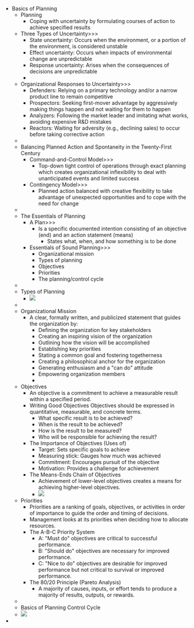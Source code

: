 - Basics of Planning
    - Planning
        - Coping with uncertainty by formulating courses of action to achieve specified results
    - Three Types of Uncertainty>>>
        - State uncertainty: Occurs when the environment, or a portion of the environment, is considered unstable
        - Effect uncertainty: Occurs when impacts of environmental change are unpredictable
        - Response uncertainty: Arises when the consequences of decisions are unpredictable
        - 
    - Organizational Responses to Uncertainty>>>
        - Defenders: Relying on a primary technology and/or a narrow product line to remain competitive
        - Prospectors: Seeking first-mover advantage by aggressively making things happen and not waiting for them to happen
        - Analyzers: Following the market leader and imitating what works, avoiding expensive R&D mistakes
        - Reactors: Waiting for adversity (e.g., declining sales) to occur before taking corrective action
    - 
    - Balancing Planned Action and Spontaneity in the Twenty-First Century
        - Command-and-Control Model>>>
            - Top-down tight control of operations through exact planning which creates organizational inflexibility to deal with unanticipated events and limited success
        - Contingency Model>>>
            - Planned action balanced with creative flexibility to take advantage of unexpected opportunities and to cope with the need for change
    - 
    - The Essentials of Planning
        - A Plan>>>
            - Is a specific documented intention consisting of an objective (end) and an action statement (means)
                - States what, when, and how something is to be done
        - Essentials of Sound Planning>>>
            - Organizational mission
            - Types of planning
            - Objectives
            - Priorities
            - The planning/control cycle
    - 
    - Types of Planning
        - ![](https://remnote-user-data.s3.amazonaws.com/_WviO5ofUomrmek-GlZUtPcD2mdA7kVQZubWKoFHR9SUIEd09OO3dqVS20wN2XmqJigXr7lXPXh5E_A5001c0bloZlGZI7p1MJrZfDP8uSQ1rpAHM5C62zih6araLfr4.png) 
    - 
    - Organizational Mission
        - A clear, formally written, and publicized statement that guides the organization by:
            - Defining the organization for key stakeholders
            - Creating an inspiring vision of the organization
            - Outlining how the vision will be accomplished
            - Establishing key priorities
            - Stating a common goal and fostering togetherness
            - Creating a philosophical anchor for the organization
            - Generating enthusiasm and a "can do" attitude
            - Empowering organization members
            - 
    - Objectives
        - An objective is a commitment to achieve a measurable result within a specified period.
        - Writing Good Objectives Objectives should be expressed in quantitative, measurable, and concrete terms.
            - What specific result is to be achieved?
            - When is the result to be achieved?
            - How is the result to be measured?
            - Who will be responsible for achieving the result?
        - The Importance of Objectives (Uses of)
            - Target: Sets specific goals to achieve
            - Measuring stick: Gauges how much was achieved
            - Commitment: Encourages pursuit of the objective
            - Motivation: Provides a challenge for achievement
        - The Means-Ends Chain of Objectives
            - Achievement of lower-level objectives creates a means for achieving higher-level objectives.
            - ![](https://remnote-user-data.s3.amazonaws.com/KDqfQa6TNnfnkZJuHFgA2TtbzmlgGBrqlEuJvnKHuphhujO-xyfg0D5JHQKESD96LqnDvFIpvZfGUqJ8VxYTtQ6hqS4AzFJsG5-ukNtkDsdLNSllIwfASLLdss9RBd0z.png) 
    - Priorities
        - Priorities are a ranking of goals, objectives, or activities in order of importance to guide the order and timing of decisions.
        - Management looks at its priorities when deciding how to allocate resources.
        - The A-B-C Priority System
            - A: "Must do" objectives are critical to successful performance.
            - B: "Should do" objectives are necessary for improved performance.
            - C: "Nice to do" objectives are desirable for improved performance but not critical to survival or improved performance.
        - The 80/20 Principle (Pareto Analysis)
            - A majority of causes, inputs, or effort tends to produce     a majority of results, outputs, or rewards.
    - 
    - Basics of Planning Control Cycle
    - ![](https://remnote-user-data.s3.amazonaws.com/46qfRqAindwfG51Vlqia66vuxiWFOPDbzzrjEsveCAG0FO3Y7G2jh4SmVmo8QlSBwYQZk5IvjeslNDRL2TMN_yD-rlb8oxyaZqbHdx2d5IrJ39BZiWaSMYSTkFblDT0i.png) 
- 
